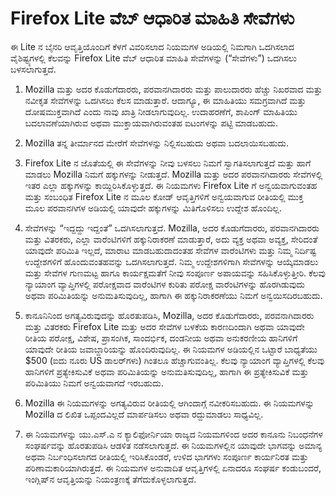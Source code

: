 # Firefox Lite ವೆಬ್ ಆಧಾರಿತ ಮಾಹಿತಿ ಸೇವೆಗಳು

ಈ Lite ನ ಬೈನರಿ ಆವೃತ್ತಿಯೊಂದಿಗೆ ಕೆಳಗೆ ವಿವರಿಸಲಾದ ನಿಯಮಗಳ ಅಡಿಯಲ್ಲಿ ನಿಮಗಾಗಿ ಒದಗಿಸಲಾದ ವೈಶಿಷ್ಟ್ಯಗಳಲ್ಲಿ ಕೆಲವನ್ನು Firefox Lite ವೆಬ್ ಆಧಾರಿತ ಮಾಹಿತಿ ಸೇವೆಗಳನ್ನು (“ಸೇವೆಗಳು”) ಒದಗಿಸಲು ಬಳಸಲಾಗುತ್ತದೆ.

1. Mozilla ಮತ್ತು ಅದರ ಕೊಡುಗೆದಾರರು, ಪರವಾನಗಿದಾರರು ಮತ್ತು ಪಾಲುದಾರರು ಹೆಚ್ಚು ನಿಖರವಾದ ಮತ್ತು ನವೀಕೃತ ಸೇವೆಗಳನ್ನು ಒದಗಿಸಲು ಕೆಲಸ ಮಾಡುತ್ತಾರೆ. ಆದಾಗ್ಯೂ, ಈ ಮಾಹಿತಿಯು ಸಮಗ್ರವಾಗಿದೆ ಮತ್ತು ದೋಷಮುಕ್ತವಾಗಿದೆ ಎಂದು ನಾವು ಖಾತ್ರಿ ನೀಡಲಾಗುವುದಿಲ್ಲ. ಉದಾಹರಣೆಗೆ, ಶಾಪಿಂಗ್ ಮಾಹಿತಿಯು ಬದಲಾವಣೆಯಾಗಿರುವ ಅಥವಾ ಮುಕ್ತಾಯವಾಗಿರುವಂತಹ ಐಟಂಗಳನ್ನು ಪಟ್ಟಿ ಮಾಡಬಹುದು.

2. Mozilla ತನ್ನ ತೀರ್ಮಾನದ ಮೇರೆಗೆ ಸೇವೆಗಳನ್ನು ನಿಲ್ಲಿಸಬಹುದು ಅಥವಾ ಬದಲಾಯಿಸಬಹುದು.

3. Firefox Lite ನ ಜೊತೆಯಲ್ಲಿ ಈ ಸೇವೆಗಳನ್ನು ನೀವು ಬಳಸಲು ನಿಮಗೆ ಸ್ವಾಗತಿಸಲಾಗುತ್ತದೆ ಮತ್ತು ಹಾಗೆ ಮಾಡಲು Mozilla ನಿಮಗೆ ಹಕ್ಕುಗಳನ್ನು ನೀಡುತ್ತದೆ. Mozilla ಮತ್ತು ಅದರ ಪರವಾನಗಿದಾರರು ಸೇವೆಗಳಲ್ಲಿ ಇತರ ಎಲ್ಲಾ ಹಕ್ಕುಗಳನ್ನು ಕಾಯ್ದಿರಿಸಿಕೊಳ್ಳುತ್ತದೆ. ಈ ನಿಯಮಗಳು Firefox Lite ಗೆ ಅನ್ವಯವಾಗುವಂತಹ ಮತ್ತು ಸಂಬಂಧಿತ Firefox Lite ನ ಮೂಲ ಕೋಡ್ ಆವೃತ್ತಿಗಳಿಗೆ ಅನ್ವಯವಾಗುವ ರೀತಿಯಲ್ಲಿ ಮುಕ್ತ ಮೂಲ ಪರವಾನಗಿಗಳ ಅಡಿಯಲ್ಲಿ ಯಾವುದೇ ಹಕ್ಕುಗಳನ್ನು ಮಿತಿಗೊಳಿಸಲು ಉದ್ದೇಶ ಹೊಂದಿಲ್ಲ.

4. ಸೇವೆಗಳನ್ನು “ಇದ್ದದ್ದು ಇದ್ದಂತೆ” ಒದಗಿಸಲಾಗುತ್ತದೆ. Mozilla, ಅದರ ಕೊಡುಗೆದಾರರು, ಪರವಾನಗಿದಾರರು ಮತ್ತು ವಿತರಕರು, ಎಲ್ಲಾ ವಾರೆಂಟಿಗಳಿಗೆ ಹಕ್ಕುನಿರಾಕರಣೆ ಮಾಡುತ್ತಾರೆ, ಅದು ವ್ಯಕ್ತ ಅಥವಾ ಅವ್ಯಕ್ತ, ಸೇರಿದಂತೆ ಯಾವುದೇ ಪರಿಮಿತಿ ಇಲ್ಲದೆ, ಮಾರಾಟ ಮಾಡಬಹುದಾದಂತಹ ಸೇವೆಗಳ ವಾರೆಂಟಿಗಳು ಮತ್ತು ನಿಮ್ಮ ನಿರ್ದಿಷ್ಟ ಉದ್ದೇಶಗಳಿಗೆ ಹೊಂದುವಂತಹವನ್ನು ಒದಗಿಸಲಾಗುತ್ತದೆ. ನಿಮ್ಮ ಉದ್ದೇಶಗಳಿಗಾಗಿ ಸೇವೆಗಳನ್ನು ಆಯ್ಕೆಮಾಡಲು ಮತ್ತು ಸೇವೆಗಳ ಗುಣಮಟ್ಟ ಹಾಗೂ ಕಾರ್ಯಕ್ಷಮತೆಗೆ ನೀವು ಸಂಪೂರ್ಣ ಅಪಾಯವನ್ನು ಸಹಿಸಿಕೊಳ್ಳುತ್ತೀರಿ. ಕೆಲವು ನ್ಯಾಯಾಂಗ ವ್ಯಾಪ್ತಿಗಳಲ್ಲಿ ಪರೋಕ್ಷವಾದ ವಾರೆಂಟಿಗಳ ಕುರಿತು ಪರೋಕ್ಷ ವಾರೆಂಟಿಗಳನ್ನು  ಹೊರಗಿಡುವುದು ಅಥವಾ ಪರಿಮಿತಿಯನ್ನು ಅನುಮತಿಸುವುದಿಲ್ಲ, ಹಾಗಾಗಿ ಈ ಹಕ್ಕುನಿರಾಕರಣೆಯು ನಿಮಗೆ ಅನ್ವಯಿಸದಿರಬಹುದು.

5. ಕಾನೂನಿನಿಂದ ಅಗತ್ಯವಿರುವುದನ್ನು ಹೊರತುಪಡಿಸಿ, Mozilla, ಅದರ ಕೊಡುಗೆದಾರರು, ಪರವನಾಗಿದಾರರು ಮತ್ತು ವಿತರಕರು Firefox Lite ಮತ್ತು ಅದರ ಸೇವೆಗಳ ಬಳಕೆಯ ಕಾರಣದಿಂದಾಗಿ ಅಥವಾ ಯಾವುದೇ ರೀತಿಯ ಪರೋಕ್ಷ, ವಿಶೇಷ, ಪ್ರಾಸಂಗಿಕ, ಸಾಂದರ್ಭಿಕ, ದಂಡನೀಯ ಅಥವಾ ಅನುಕರಣೀಯ ಹಾನಿಗಳಿಗೆ ಯಾವುದೇ ರೀತಿಯ ಜವಾಬ್ದಾರಿಯನ್ನು ಹೊಂದಿರುವುದಿಲ್ಲ. ಈ ನಿಯಮಗಳ ಅಡಿಯಲ್ಲಿನ ಒಟ್ಟಾರೆ ಬಾಧ್ಯತೆಯು $500 (ಐದು ನೂರು US ಡಾಲರ್‌ಗಳು) ಗಿಂತಲೂ ಹೆಚ್ಚಾಗುವಂತಿಲ್ಲ. ಕೆಲವು ನ್ಯಾಯಾಂಗ ವ್ಯಾಪ್ತಿಗಳಲ್ಲಿ ಕೆಲವು ಹಾನಿಗಳಿಗೆ ಪ್ರತ್ಯೇಕಿಸುವಿಕೆ ಅಥವಾ ಪರಿಮಿತಿಯನ್ನು ಅನುಮತಿಸುವುದಿಲ್ಲ, ಹಾಗಾಗಿ ಈ ಪ್ರತ್ಯೇಕಿಸುವಿಕೆ ಮತ್ತು ಪರಿಮಿತಿಯು ನಿಮಗೆ ಅನ್ವಯವಾಗದೆ ಇರಬಹುದು.

6. Mozilla ಈ ನಿಯಮಗಳನ್ನು ಅಗತ್ಯವಿರುವ ರೀತಿಯಲ್ಲಿ ಆಗಿಂದಾಗ್ಗೆ ನವೀಕರಿಸಬಹುದು. ಈ ನಿಯಮಗಳನ್ನು Mozilla ದ ಲಿಖಿತ ಒಪ್ಪಂದವಿಲ್ಲದೆ ಮಾರ್ಪಡಿಸಲು ಅಥವಾ ರದ್ದುಮಾಡಲು ಸಾಧ್ಯವಿಲ್ಲ.

7. ಈ ನಿಯಮಗಳನ್ನು ಯು.ಎಸ್.ಎ ನ ಕ್ಯಾಲಿಫೋರ್ನಿಯಾ ರಾಜ್ಯದ ನಿಯಮಗಳಿಂದ ಅದರ ಕಾನೂನು ನಿಬಂಧನೆಗಳ ಸಂಘರ್ಷವನ್ನು ಹೊರತುಪಡಿಸಿ ಆಡಳಿತ ನಡೆಸಲಾಗುತ್ತದೆ. ಈ ನಿಯಮಗಳಲ್ಲಿನ ಯಾವುದೇ ಭಾಗವನ್ನು ಅಮಾನ್ಯ ಅಥವಾ ನಿರ್ಬಂಧಿಸಲಾಗದ ರೀತಿಯಲ್ಲಿ ಇರಿಸಿಕೊಂಡರೆ, ಉಳಿದ ಭಾಗಗಳು ಸಂಪೂರ್ಣ ಕಾರ್ಯನಿರತ ಮತ್ತು ಪರಿಣಾಮಕಾರಿಯಾಗಿರುತ್ತದೆ. ಈ ನಿಯಮಗಳ ಅನುವಾದಿತ ಆವೃತ್ತಿಗಳಲ್ಲಿ ಏನಾದರೂ ಸಂಘರ್ಷ ಕಂಡುಬಂದರೆ, ಇಂಗ್ಲಿಷ್‌ನ ಆವೃತ್ತಿಯನ್ನು ನಿಯಂತ್ರಣಕ್ಕೆ ತೆಗೆದುಕೊಳ್ಳಲಾಗುತ್ತದೆ.
